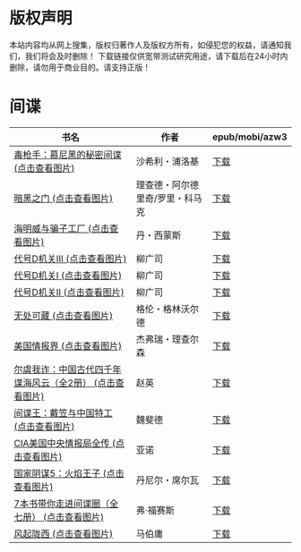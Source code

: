 # 版权声明

本站内容均从网上搜集，版权归著作人及版权方所有，如侵犯您的权益，请通知我们，我们将会及时删除！ 下载链接仅供宽带测试研究用途，请下载后在24小时内删除，请勿用于商业目的。请支持正版！

# 间谍

| 书名 | 作者 | epub/mobi/azw3 |
| --- | --- | --- |
| [毒枪手：慕尼黑的秘密间谍 (点击查看图片)](https://www.dushupai.com/attachment/2024/06/12/16838bd1a0c0a38a.jpg) | 沙希利・浦洛基 | [下载](https://url89.ctfile.com/f/31084289-1375498735-7e0be3?p=8866) |
| [暗黑之门 (点击查看图片)](https://www.dushupai.com/attachment/2024/06/10/40992a094879461b.jpg) | 理查德・阿尔德里奇/罗里・科马克 | [下载](https://url89.ctfile.com/f/31084289-1356999205-192c10?p=8866) |
| [海明威与骗子工厂 (点击查看图片)](https://www.dushupai.com/attachment/2024/06/09/2889d4f9cd7ae0e9.jpg) | 丹・西蒙斯 | [下载](https://url89.ctfile.com/f/31084289-1357053163-da42f2?p=8866) |
| [代号D机关Ⅲ (点击查看图片)](https://www.dushupai.com/attachment/2024/06/06/fdb76c2726733ce8.jpg) | 柳广司 | [下载](https://url89.ctfile.com/f/31084289-1357034080-736199?p=8866) |
| [代号D机关Ⅰ (点击查看图片)](https://www.dushupai.com/attachment/2024/06/06/4b38fa08667cc625.jpg) | 柳广司 | [下载](https://url89.ctfile.com/f/31084289-1357033729-239911?p=8866) |
| [代号D机关Ⅱ (点击查看图片)](https://www.dushupai.com/attachment/2024/06/06/bd6b90be2a5a9d92.jpg) | 柳广司 | [下载](https://url89.ctfile.com/f/31084289-1357033720-1dd32f?p=8866) |
| [无处可藏 (点击查看图片)](https://www.dushupai.com/attachment/2024/06/06/69b5bf1b55788fac.jpg) | 格伦・格林沃尔德 | [下载](https://url89.ctfile.com/f/31084289-1357033462-b25888?p=8866) |
| [美国情报界 (点击查看图片)](https://www.dushupai.com/attachment/2024/06/04/402b529653f0fa0e.jpg) | 杰弗瑞・理查尔森 | [下载](https://url89.ctfile.com/f/31084289-1357023136-5c184c?p=8866) |
| [尔虞我诈：中国古代四千年谍海风云（全2册） (点击查看图片)](https://www.dushupai.com/attachment/2024/06/01/779a47bb64217ead.jpg) | 赵英 | [下载](https://url89.ctfile.com/f/31084289-1357008742-adf1c5?p=8866) |
| [间谍王：戴笠与中国特工 (点击查看图片)](https://www.dushupai.com/attachment/2024/06/01/8535922202da2c0b.jpg) | 魏斐德 | [下载](https://url89.ctfile.com/f/31084289-1357008571-4000d9?p=8866) |
| [CIA美国中央情报局全传 (点击查看图片)](https://www.dushupai.com/attachment/2024/06/01/e72c691a3134a8fe.jpg) | 亚诺 | [下载](https://url89.ctfile.com/f/31084289-1357007401-df2110?p=8866) |
| [国家阴谋5：火焰王子 (点击查看图片)](https://www.dushupai.com/attachment/2024/06/01/729ca1dcb01751e0.jpg) | 丹尼尔・席尔瓦 | [下载](https://url89.ctfile.com/f/31084289-1357006324-542463?p=8866) |
| [7本书带你走进间谍圈（全七册） (点击查看图片)](https://www.dushupai.com/attachment/2024/06/01/8756d7100bdc112b.jpg) | 弗·福赛斯 | [下载](https://url89.ctfile.com/f/31084289-1357005466-1df1de?p=8866) |
| [风起陇西 (点击查看图片)](https://www.dushupai.com/attachment/2024/06/01/c136f11a5cef4e13.jpg) | 马伯庸 | [下载](https://url89.ctfile.com/f/31084289-1357005358-f7a76a?p=8866) |
